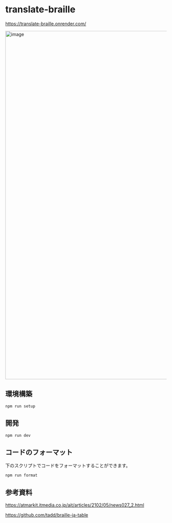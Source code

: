# translate-braille

https://translate-braille.onrender.com/

<img width="1085" alt="image" src="https://user-images.githubusercontent.com/58214906/227707597-e1c21196-ab46-4857-8ca8-c5bc165120e6.png">


## 環境構築

```shell
npm run setup
```

## 開発

```shell
npm run dev
```

## コードのフォーマット

下のスクリプトでコードをフォーマットすることができます。

```shell
npm run format
```

## 参考資料

https://atmarkit.itmedia.co.jp/ait/articles/2102/05/news027_2.html

https://github.com/tadd/braille-ja-table
